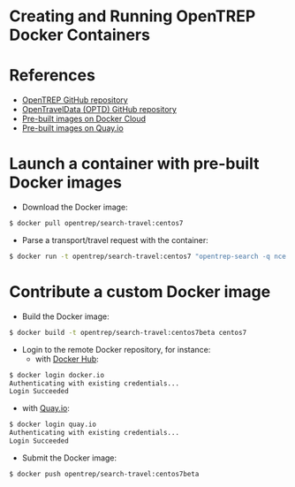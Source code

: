 Creating and Running OpenTREP Docker Containers
===============================================

# References
* [OpenTREP GitHub repository](https://github.com/trep/opentrep)
* [OpenTravelData (OPTD) GitHub repository](https://github.com/opentraveldata/opentraveldata)
* [Pre-built images on Docker Cloud](https://cloud.docker.com/u/opentrep/repository/docker/opentrep/search-travel)
* [Pre-built images on Quay.io](https://quay.io/repository/trep/opentrep)

# Launch a container with pre-built Docker images
* Download the Docker image:
```bash
$ docker pull opentrep/search-travel:centos7
```

* Parse a transport/travel request with the container:
```bash
$ docker run -t opentrep/search-travel:centos7 "opentrep-search -q nce sfo"
```

# Contribute a custom Docker image
* Build the Docker image:
```bash
$ docker build -t opentrep/search-travel:centos7beta centos7
```

* Login to the remote Docker repository, for instance:
  + with [Docker Hub](https://cloud.docker.com):
```bash
$ docker login docker.io
Authenticating with existing credentials...
Login Succeeded
```
  + with [Quay.io](https://quay.io):
```bash
$ docker login quay.io
Authenticating with existing credentials...
Login Succeeded
```

* Submit the Docker image:
```bash
$ docker push opentrep/search-travel:centos7beta
```


